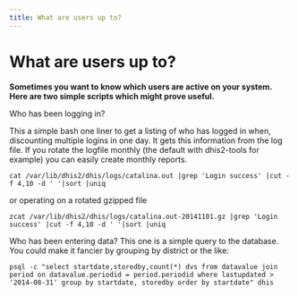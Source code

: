 ```yaml
---
title: What are users up to?
---
```

# What are users up to?

**Sometimes you want to know which users are active on your system. Here are two simple scripts which might prove useful.**

Who has been logging in?

This a simple bash one liner to get a listing of who has logged in when, discounting multiple logins in one day. It gets this information from the log file. If you rotate the logfile monthly (the default with dhis2-tools for example) you can easily create monthly reports.

```
cat /var/lib/dhis2/dhis/logs/catalina.out |grep 'Login success' |cut -f 4,10 -d ' '|sort |uniq
```

or operating on a rotated gzipped file

```
zcat /var/lib/dhis2/dhis/logs/catalina.out-20141101.gz |grep 'Login success' |cut -f 4,10 -d ' '|sort |uniq
```

Who has been entering data? This one is a simple query to the database. You could make it fancier by grouping by district or the like:

```
psql -c "select startdate,storedby,count(*) dvs from datavalue join period on datavalue.periodid = period.periodid where lastupdated > '2014-08-31' group by startdate, storedby order by startdate" dhis
```
